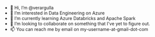 - 👋 Hi, I’m @verargulla
- 👀 I’m interested in Data Engineering on Azure
- 🌱 I’m currently learning Azure Databricks and Apache Spark
- 💞️ I’m looking to collaborate on something that I've yet to figure out.
- 📫 You can reach me by email on my-username-at-gmail-dot-com
